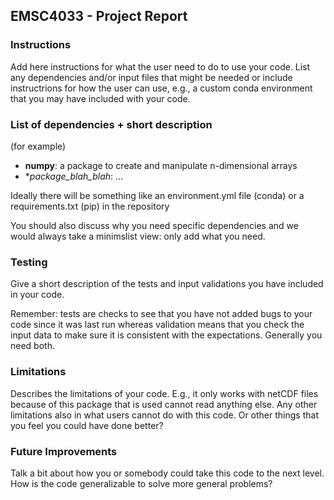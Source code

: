 ## EMSC4033 - Project Report

### Instructions

Add here instructions for what the user need to do to use your code. List any dependencies and/or input files that might be needed or include instructrions for how the user can use, e.g., a custom conda environment that you may have included with your code.

### List of dependencies + short description

(for example)

- **numpy**: a package to create and manipulate n-dimensional arrays
- **package_blah_blah*: ...

Ideally there will be something like an environment.yml file (conda) or a requirements.txt (pip) in the repository

You should also discuss why you need specific dependencies and we would always take a minimslist view: only add what you need.




### Testing

Give a short description of the tests and input validations you have included in your code.

Remember: tests are checks to see that you have not added bugs to your code since it was last run whereas validation means that you check the input data to make sure it is consistent with the expectations. Generally you need both.



### Limitations

Describes the limitations of your code. E.g., it only works with netCDF files because of this package that is used cannot read anything else. Any other limitations also in what users cannot do with this code. Or other things that you feel you could have done better?



### Future Improvements	

Talk a bit about how you or somebody could take this code to the next level. How is the code generalizable to solve more general problems?

